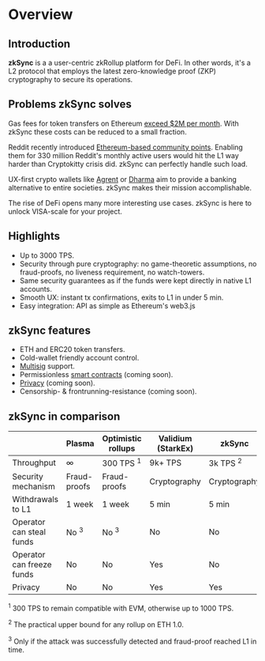 # Overview

## Introduction

**zkSync** is a a user-centric zkRollup platform for DeFi. In other words, it's a L2 protocol that employs the latest zero-knowledge proof (ZKP) cryptography to secure its operations.

## Problems zkSync solves

Gas fees for token transfers on Ethereum [exceed $2M per month](https://ethgasstation.info/). With zkSync these costs can be reduced to a small fraction.

Reddit recently introduced [Ethereum-based community points](https://www.coindesk.com/reddit-rolls-out-community-points-on-ethereum-to-incentivize-positive-behavior). Enabling them for 330 million Reddit's monthly active users would hit the L1 way harder than Cryptokitty crisis did. zkSync can perfectly handle such load.

UX-first crypto wallets like [Agrent](https://www.argent.xyz/) or [Dharma](https://www.dharma.io/) aim to provide a banking alternative to entire societies. zkSync makes their mission accomplishable.

The rise of DeFi opens many more interesting use cases. zkSync is here to unlock VISA-scale for your project.

## Highlights

- Up to 3000 TPS.
- Security through pure cryptography: no game-theoretic assumptions, no fraud-proofs, no liveness requirement, no watch-towers.
- Same security guarantees as if the funds were kept directly in native L1 accounts.
- Smooth UX: instant tx confirmations, exits to L1 in under 5 min.
- Easy integration: API as simple as Ethereum's web3.js

## zkSync features

- ETH and ERC20 token transfers.
- Cold-wallet friendly account control.
- [Multisig](https://tlu.tarilabs.com/cryptography/musig-schnorr-sig-scheme/The_MuSig_Schnorr_Signature_Scheme.html) support.
- Permissionless [smart contracts](/faq/sc) (coming soon).
- [Privacy](/faq/privacy) (coming soon).
- Censorship- & frontrunning-resistance (coming soon).

## zkSync in comparison

|                            	| Plasma                  	| Optimistic rollups     	| Validium (StarkEx) 	| zkSync            	|
|----------------------------	|------------------------	|-----------------------    |--------------------	|-------------------	|
| Throughput                 	| ∞                     	| 300 TPS <sup>1</sup>    	| 9k+ TPS           	| 3k TPS <sup>2</sup>  	|
| Security mechanism          	| Fraud-proofs            	| Fraud-proofs           	| Cryptography   	    | Cryptography  	    |
| Withdrawals to L1            	| 1 week                  	| 1 week                 	| 5 min               	| 5 min             	|
| Operator can steal funds      | No <sup>3</sup>       	| No <sup>3</sup>          	| No                  	| No                	|
| Operator can freeze funds 	| No                    	| No                     	| Yes                 	| No                	|
| Privacy                      	| No                    	| No                     	| Yes                 	| Yes                	|

<sup>1</sup> 300 TPS to remain compatible with EVM, otherwise up to 1000 TPS.

<sup>2</sup> The practical upper bound for any rollup on ETH 1.0.

<sup>3</sup>  Only if the attack was successfully detected and fraud-proof reached L1 in time.